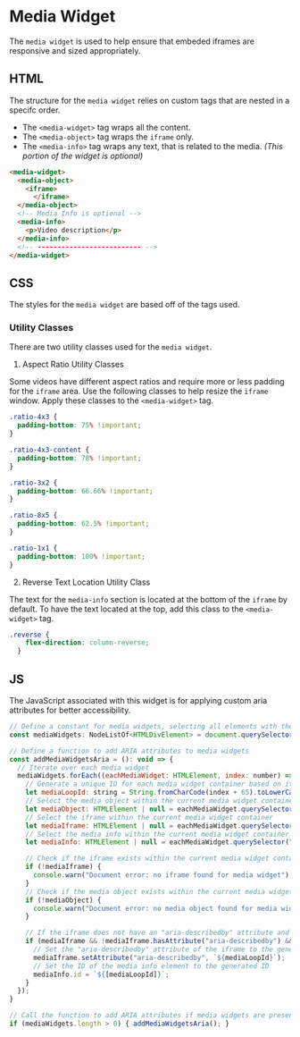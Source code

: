 # Media Widget 

The `media widget` is used to help ensure that embeded iframes are responsive and sized appropriately.

## HTML 

The structure for the `media widget` relies on custom tags that are nested in a specifc order. 

- The `<media-widget>` tag wraps all the content. 
- The `<media-object>` tag wraps the `iframe` only.
- The `<media-info>` tag wraps any text, that is related to the media. _(This portion of the widget is optional)_

```html
<media-widget>
  <media-object>
    <iframe>
      </iframe>
  </media-object>
  <!-- Media Info is optional -->
  <media-info>
    <p>Video description</p>
  </media-info>
  <!-- -------------------------- -->
</media-widget>
```


## CSS 

The styles for the `media widget` are based off of the tags used. 

### Utility Classes

There are two utility classes used for the `media widget`. 

1. Aspect Ratio Utility Classes 

Some videos have different aspect ratios and require more or less padding for the `iframe` area. Use the following classes to help resize the `iframe` window. Apply these classes to the `<media-widget>` tag.

```css
.ratio-4x3 {
  padding-bottom: 75% !important;
}

.ratio-4x3-content {
  padding-bottom: 78% !important;
}

.ratio-3x2 {
  padding-bottom: 66.66% !important;
}

.ratio-8x5 {
  padding-bottom: 62.5% !important;
}

.ratio-1x1 {
  padding-bottom: 100% !important;
}
```

2. Reverse Text Location Utility Class

The text for the `media-info` section is located at the bottom of the `iframe` by default. To have the text located at the top, add this class to the `<media-widget>` tag.

```css
.reverse {
    flex-direction: column-reverse;
  }
```


## JS 

The JavaScript associated with this widget is for applying custom aria attributes for better accessibility. 

```js
// Define a constant for media widgets, selecting all elements with the tag "media-widget"
const mediaWidgets: NodeListOf<HTMLDivElement> = document.querySelectorAll("media-widget");

// Define a function to add ARIA attributes to media widgets
const addMediaWidgetsAria = (): void => {
  // Iterate over each media widget
  mediaWidgets.forEach((eachMediaWidget: HTMLElement, index: number) => {
    // Generate a unique ID for each media widget container based on its index, converting to a letter
    let mediaLoopId: string = String.fromCharCode(index + 65).toLowerCase();
    // Select the media object within the current media widget container
    let mediaObject: HTMLElement | null = eachMediaWidget.querySelector("media-object");
    // Select the iframe within the current media widget container
    let mediaIframe: HTMLElement | null = eachMediaWidget.querySelector("iframe");
    // Select the media info within the current media widget container
    let mediaInfo: HTMLElement | null = eachMediaWidget.querySelector("media-info");

    // Check if the iframe exists within the current media widget container
    if (!mediaIframe) {
      console.warn("Document error: no iframe found for media widget");
    }
    // Check if the media object exists within the current media widget container
    if (!mediaObject) {
      console.warn("Document error: no media object found for media widget");
    }

    // If the iframe does not have an "aria-describedby" attribute and there is a media info element
    if (mediaIframe && !mediaIframe.hasAttribute("aria-describedby") && mediaInfo) {
      // Set the "aria-describedby" attribute of the iframe to the generated ID
      mediaIframe.setAttribute("aria-describedby", `${mediaLoopId}`);
      // Set the ID of the media info element to the generated ID
      mediaInfo.id = `${[mediaLoopId]}`;
    }
  });
}

// Call the function to add ARIA attributes if media widgets are present
if (mediaWidgets.length > 0) { addMediaWidgetsAria(); }
```